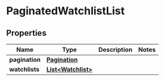 

# PaginatedWatchlistList

## Properties

Name | Type | Description | Notes
------------ | ------------- | ------------- | -------------
**pagination** | [**Pagination**](Pagination.md) |  | 
**watchlists** | [**List&lt;Watchlist&gt;**](Watchlist.md) |  | 




